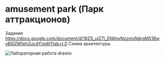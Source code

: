 # amusement park (Парк аттракционов)

Задание https://docs.google.com/document/d/18ZS_uIZ7l_EN6nyNzzmsNdrgMS1BwyBSIZM1ehZucdY/edit?tab=t.0
Схема архитектуры

![Лабораторная работа drawio](https://github.com/user-attachments/assets/6ad69ac9-617f-4bfe-b56c-edff110630fe)


